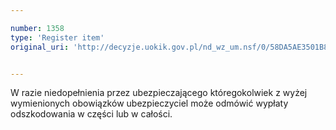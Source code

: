 ```yaml
---

number: 1358
type: 'Register item'
original_uri: 'http://decyzje.uokik.gov.pl/nd_wz_um.nsf/0/58DA5AE3501B8A5DC125741000362A6F?OpenDocument'


---
```


W razie niedopełnienia przez ubezpieczającego któregokolwiek z wyżej wymienionych obowiązków ubezpieczyciel może odmówić wypłaty odszkodowania w części lub w całości.
